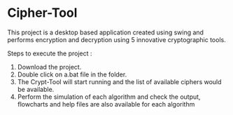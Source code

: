 # Cipher-Tool
This project is a desktop based application created using swing and performs encryption and decryption using 5 innovative cryptographic tools.



Steps to execute the project :
1. Download the project.
2. Double click on a.bat file in the folder.
3. The Crypt-Tool will start running and the list of available ciphers would be available.
4. Perform the simulation of each algorithm and check the output, flowcharts and help files are also available for each algorithm
